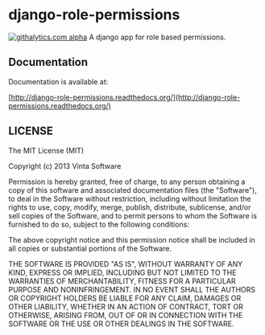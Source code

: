 # django-role-permissions
<!---analytics-->
[![githalytics.com alpha](https://cruel-carlota.pagodabox.com/d0357d26ee3d462e450f81411ac7ed5f "githalytics.com")](http://githalytics.com/vintasoftware/django-role-permissions)
A django app for role based permissions.

## Documentation

Documentation is available at:

[http://django-role-permissions.readthedocs.org/](http://django-role-permissions.readthedocs.org/)

## LICENSE

The MIT License (MIT)

Copyright (c) 2013 Vinta Software

Permission is hereby granted, free of charge, to any person obtaining a copy of
this software and associated documentation files (the "Software"), to deal in
the Software without restriction, including without limitation the rights to
use, copy, modify, merge, publish, distribute, sublicense, and/or sell copies of
the Software, and to permit persons to whom the Software is furnished to do so,
subject to the following conditions:

The above copyright notice and this permission notice shall be included in all
copies or substantial portions of the Software.

THE SOFTWARE IS PROVIDED "AS IS", WITHOUT WARRANTY OF ANY KIND, EXPRESS OR
IMPLIED, INCLUDING BUT NOT LIMITED TO THE WARRANTIES OF MERCHANTABILITY, FITNESS
FOR A PARTICULAR PURPOSE AND NONINFRINGEMENT. IN NO EVENT SHALL THE AUTHORS OR
COPYRIGHT HOLDERS BE LIABLE FOR ANY CLAIM, DAMAGES OR OTHER LIABILITY, WHETHER
IN AN ACTION OF CONTRACT, TORT OR OTHERWISE, ARISING FROM, OUT OF OR IN
CONNECTION WITH THE SOFTWARE OR THE USE OR OTHER DEALINGS IN THE SOFTWARE.
